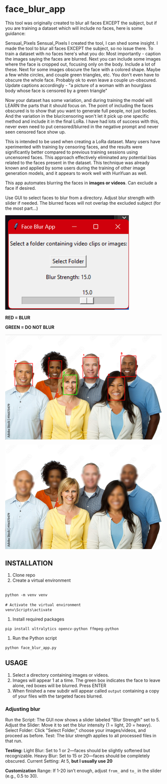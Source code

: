 # face_blur_app

This tool was originally created to blur all faces EXCEPT the subject, but if you are training a dataset which will include no faces, here is some guidance:

Sensual_Pixels Sensual_Pixels I created the tool, I can shed some insight. I made the tool to blur all faces EXCEPT the subject, so no issue there. To train a dataset with no faces here's what you do:
Most importantly - caption the images saying the faces are blurred.
Next you can include some images where the face is cropped out, focusing only on the body. Include a lot of these.
Next for some images obscure the face with a colored shape. Maybe a few white circles, and couple green triangles, etc. You don't even have to obscure the whole face. Probably ok to even leave a couple un-obscured. Update captions accordingly - "a picture of a woman with an hourglass body whose face is censored by a green triangle"


Now your dataset has some variation, and during training the model will LEARN the parts that it should focus on. The point of including the faces obscured is to show that you want to generate full people, not just bodies. And the variation in the blur/censoring won't let it pick up one specific method and include it in the final LoRa. I have had lots of success with this, never even need to put censored/blurred in the negative prompt and never seen censored face show up.

This is intended to be used when creating a LoRa dataset. Many users have xperimented with training by censoring faces, and the results were significantly better compared to previous training sessions using uncensored faces.
This approach effectively eliminated any potential bias related to the faces present in the dataset. This technique was already known and applied by some users during the training of other image generation models, and it appears to work well with HunYuan as well.


This app automates blurring the faces in **images or videos**. Can exclude a face if desired.

Use GUI to select faces to blur from a directory. Adjust blur strength with slider if needed. The blurred faces will not overlap the excluded subject (for the most part...)


![GUI.png](sample/GUI.png)

**RED = BLUR**

**GREEN = DO NOT BLUR**

![select.png](sample/select.png)

![img.jpg](sample/1000_F_116573479_zks7Zu58thbbsLjl1MpjFOy3431LZiQO.jpg)

## INSTALLATION

1. Clone repo
1. Create a virtual environment

```

python -m venv venv

# Activate the virtual environment
venv\Scripts\activate
```

1. Install required packages

```
pip install ultralytics opencv-python ffmpeg-python
```

1. Run the Python script
   
```
python face_blur_app.py

```

## USAGE

1. Select a directory containing images or videos.
2. Images will appear 1 at a time. The green box indicates the face to leave alone, red boxes will be blurred. Press ENTER
3. When finished a new subdir will appear called `output` containing a copy of your files with the targeted faces blurred.

### Adjusting blur

Run the Script: The GUI now shows a slider labeled "Blur Strength" set to 5.
Adjust the Slider: Move it to set the blur intensity (1 = light, 20 = heavy).
Select Folder: Click "Select Folder," choose your images/videos, and proceed as before.
Test: The blur strength applies to all processed files in that run.

**Testing:**
Light Blur: Set to 1 or 2—faces should be slightly softened but recognizable.
Heavy Blur: Set to 15 or 20—faces should be completely obscured.
Current Setting: At 5, **but I usually use 20**

**Customization**
Range: If 1-20 isn’t enough, adjust `from_` and `to_` in the slider (e.g., 0.5 to 30).

